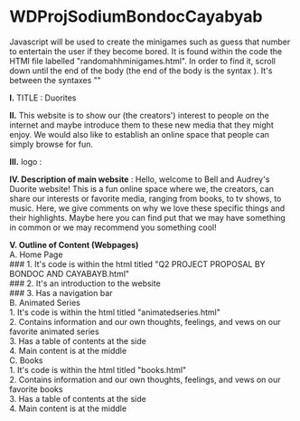 # WDProjSodiumBondocCayabyab

Javascript will be used to create the minigames such as guess that number to entertain the user if they become bored. 
It is found within the code the HTMl file labelled "randomahhminigames.html".
In order to find it, scroll down until the end of the body (the end of the body is the syntax </body>). 
It's between the syntaxes "<script>" and "</script>"

**I.** TITLE : Duorites

**II.** This website is to show our (the creators') interest to people on the internet and maybe introduce them to these new media that they might enjoy.
We would also like to establish an online space that people can simply browse for fun.

**III.** logo : 

**IV. Description of main website** :
    Hello, welcome to Bell and Audrey's Duorite website! This is a fun online space where we, the creators,
    can share our interests or favorite media, ranging from books, to tv shows, to music. Here, we give comments
    on why we love these specific things and their highlights. Maybe here you can find put that we may have something
    in common or we may recommend you something cool!

**V. Outline of Content (Webpages)** <br>
   A. Home Page <br>
          ### 1. It's code is within the html titled "Q2 PROJECT PROPOSAL  BY  BONDOC AND CAYABAYB.html" <br>
           ### 2. It's an introduction to the website <br>
          ### 3. Has a navigation bar <br>
   B. Animated Series <br>
       1. It's code is within the html titled "animatedseries.html" <br>
       2. Contains information and our own thoughts, feelings, and vews on our favorite animated series <br>
       3. Has a table of contents at the side <br>
       4. Main content is at the middle <br>
   C. Books <br>
       1. It's code is within the html titled "books.html" <br>
       2. Contains information and our own thoughts, feelings, and vews on our favorite books <br>
       3. Has a table of contents at the side <br>
       4. Main content is at the middle
